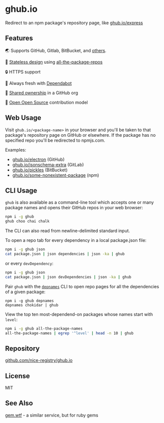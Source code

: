 # ghub.io

Redirect to an npm package's repository page, like [ghub.io/express](https://ghub.io/express)

## Features

🌏 Supports GitHub, Gitlab, BitBucket, and [others](https://github.com/nice-registry/all-the-package-repos/pull/6).  

🚀 [Stateless design](https://12factor.net/processes) using [all-the-package-repos](https://ghub.io/all-the-package-repos)  

🔒 HTTPS support

🌴 Always fresh with [Dependabot](https://docs.github.com/code-security/supply-chain-security/keeping-your-dependencies-updated-automatically/about-dependabot-version-updates)  

👫 [Shared ownership](https://github.com/nice-registry/about#readme) in a GitHub org  

🙌 [Open Open Source](https://github.com/nice-registry/about#contributing) contribution model  

## Web Usage

Visit `ghub.io/<package-name>` in your browser and you'll be taken to that 
package's repository page on GitHub or elsewhere. If the package has no 
specified repo you'll be redirected to npmjs.com.

Examples:

- [ghub.io/electron](https://ghub.io/electron) (GitHub)
- [ghub.io/jsonschema-extra](https://ghub.io/jsonschema-extra) (GitLab)
- [ghub.io/pickles](https://ghub.io/pickles) (BitBucket)
- [ghub.io/some-nonexistent-package](https://ghub.io/some-nonexistent-package) (npm)

## CLI Usage

`ghub` is also available as a command-line tool which accepts one or many
package names and opens their GitHub repos in your web browser:

```sh
npm i -g ghub
ghub choo chai chalk
```

The CLI can also read from newline-delimited standard input.

To open a repo tab for every dependency in a local package.json file:

```sh
npm i -g ghub json
cat package.json | json dependencies | json -ka | ghub
```

or every `devDependency`:

```sh
npm i -g ghub json
cat package.json | json devDependencies | json -ka | ghub
```

Pair `ghub` with the [`depnames`](https://github.com/nice-registry/depnames)
CLI to open repo pages for all the dependencies of a given package:

```
npm i -g ghub depnames
depnames chokidar | ghub
```

View the top ten most-dependend-on packages whose names start with `level`:

```sh
npm i -g ghub all-the-package-names
all-the-package-names | egrep '^level' | head -n 10 | ghub
```

## Repository

[github.com/nice-registry/ghub.io](https://github.com/nice-registry/ghub.io#readme)

## License

MIT
## See Also

[gem.wtf](https://gem.wtf) - a similar service, but for ruby gems
